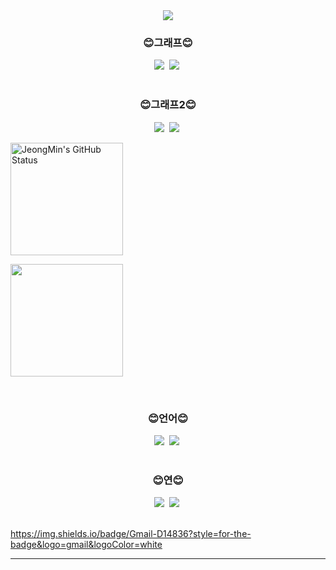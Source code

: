 <!--## Hi there 👋-->

<!--
**shynewsky/shynewsky** is a ✨ _special_ ✨ repository because its `README.md` (this file) appears on your GitHub profile.

Here are some ideas to get you started:

- 🔭 I’m currently working on ...
- 🌱 I’m currently learning ...
- 👯 I’m looking to collaborate on ...
- 🤔 I’m looking for help with ...
- 💬 Ask me about ...
- 📫 How to reach me: ...
- 😄 Pronouns: ...
- ⚡ Fun fact: ...
-->

<!--타이틀 부분-->
<div align="center">
  <img src="https://capsule-render.vercel.app/api?type=waving&color=gradient&customColorList=20&height=250&section=header&text=Welcome%20to%20My%20Github&desc=I'm%20Saeha%20Yang&animation=fadeIn&fontColor=ffffff&fontSize=50&fontAlignY=25&descSize=40&descAlignY=50" />
</div>

<!--내용 부분-->
<h3 align="center"> 😊그래프😊 </h3>
<div align="center">
  <img src="https://github-readme-stats.vercel.app/api/top-langs/?username=shynewsky&layout=compact" />&nbsp
  <img src="https://github-readme-stats.vercel.app/api?username=shynewsky&show_icons=true&theme=default" />&nbsp
</div>

<br>

<h3 align="center"> 😊그래프2😊 </h3>
<div align="center">
  <img src="https://github-readme-stats.vercel.app/api?username=shynewsky&show_icons=true&bg_color=30,CED8F6,588beb&title_color=fff&text_color=fff" />&nbsp
  <img src="https://github-readme-stats.vercel.app/api/top-langs/?username=shynewsky&bg_color=30,CED8F6,588beb&title_color=fff&text_color=fff" />&nbsp
</div>



<a href="https://github.com/JeongMinIsBest"><img align="center" style="height:180px" src="https://github-readme-stats.vercel.app/api?username=JeongMinIsBest&show_icons=true&include_all_commits=true&hide_border=true&bg_color=30,CED8F6,588beb&title_color=fff&text_color=fff" alt="JeongMin's GitHub Status" /></a>

<a href="https://github.com/JeongMinIsBest"><img align="center" style="height:180px" src="https://github-readme-stats.vercel.app/api/top-langs/?username=JeongMinIsBest&layout=compact&hide_border=true&bg_color=30,CED8F6,588beb&title_color=fff&text_color=fff" /></a>



<br>

<h3 align="center"> 😊언어😊 </h3>
<div align="center">
  <img src="https://img.shields.io/badge/python-20232a.svg?style=for-the-badge&logo=python&logoColor=3776AB" />&nbsp
  <img src="https://img.shields.io/badge/c++-20232a.svg?style=for-the-badge&logo=c++&logoColor=A8B9CC" />&nbsp
</div>

<br>

<h3 align="center"> 😊연😊 </h3>
<div align="center">
  <img src="https://img.shields.io/badge/naver-20232a.svg?style=for-the-badge&logo=naver&logoColor=03C75A" />&nbsp
  <img src="https://img.shields.io/badge/c++-20232a.svg?style=for-the-badge&logo=c++&logoColor=A8B9CC" />&nbsp
</div>

<br>


https://img.shields.io/badge/Gmail-D14836?style=for-the-badge&logo=gmail&logoColor=white








---
